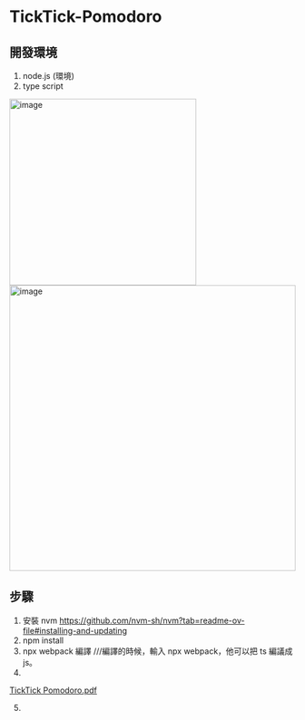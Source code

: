 # TickTick-Pomodoro
## 開發環境
1. node.js (環境)
2. type script

<img width="329" alt="image" src="https://github.com/user-attachments/assets/e73d40e8-ed27-485c-872f-d121571a228c" />

<img width="504" alt="image" src="https://github.com/user-attachments/assets/8f9d127e-fd02-4f74-9826-e0bf0da9d629" />

## 步驟
1. 安裝 nvm https://github.com/nvm-sh/nvm?tab=readme-ov-file#installing-and-updating
2. npm install
3. npx webpack 編譯 
///編譯的時候，輸入 npx webpack，他可以把 ts 編議成 js。
4. 
[TickTick Pomodoro.pdf](https://github.com/user-attachments/files/18463687/TickTick.Pomodoro.pdf)

5. 
